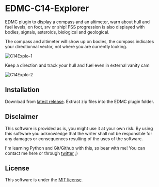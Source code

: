 # EDMC-C14-Explorer
EDMC plugin to display a compass and an altimeter, warn about hull and fuel levels, on foot, srv or ship!
FSS progression is also displayed with bodies, signals, asteroids, biological and geological.

The compass and altimeter will show up on bodies, the compass indicates your directionnal vector, not where you are currently looking.

![C14Explo-1](https://user-images.githubusercontent.com/114026279/229381505-3cdbb570-2526-4641-a37c-5f33d50831cc.jpg)

Keep a direction and track your hull and fuel even in external vanity cam

![C14Explo-2](https://user-images.githubusercontent.com/114026279/229381511-ebcb289c-5b6b-44cb-a281-e0cfaf1b476a.jpg)


Installation
---
Download from [latest release](https://github.com/Caprica-XIV/EDMC-C14-Explorer/releases/tag/0.4.1).
Extract zip files into the EDMC plugin folder.

Disclaimer
--------
This software is provided as is, you might use it at your own risk.
By using this software you acknowledge that the writer shall not be responsible for any damages or consequences resulting of the uses of the software.

I'm learning Python and Git/Github with this, so bear with me!
You can contact me here or through [twitter](https://twitter.com/CmdrXiv) ;)

License
-------
This software is under the [MIT license](https://github.com/Caprica-XIV/EDMC-C14-Explorer/blob/main/LICENSE).
